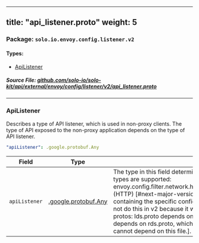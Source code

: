 
---
title: "api_listener.proto"
weight: 5
---

<!-- Code generated by solo-kit. DO NOT EDIT. -->


### Package: `solo.io.envoy.config.listener.v2` 
#### Types:


- [ApiListener](#apilistener)
  



##### Source File: [github.com/solo-io/solo-kit/api/external/envoy/config/listener/v2/api_listener.proto](https://github.com/solo-io/solo-kit/blob/master/api/external/envoy/config/listener/v2/api_listener.proto)





---
### ApiListener

 
Describes a type of API listener, which is used in non-proxy clients. The type of API
exposed to the non-proxy application depends on the type of API listener.

```yaml
"apiListener": .google.protobuf.Any

```

| Field | Type | Description |
| ----- | ---- | ----------- | 
| `apiListener` | [.google.protobuf.Any](https://developers.google.com/protocol-buffers/docs/reference/csharp/class/google/protobuf/well-known-types/any) | The type in this field determines the type of API listener. At present, the following types are supported: envoy.config.filter.network.http_connection_manager.v2.HttpConnectionManager (HTTP) [#next-major-version: In the v3 API, replace this Any field with a oneof containing the specific config message for each type of API listener. We could not do this in v2 because it would have caused circular dependencies for go protos: lds.proto depends on this file, and http_connection_manager.proto depends on rds.proto, which is in the same directory as lds.proto, so lds.proto cannot depend on this file.]. |





<!-- Start of HubSpot Embed Code -->
<script type="text/javascript" id="hs-script-loader" async defer src="//js.hs-scripts.com/5130874.js"></script>
<!-- End of HubSpot Embed Code -->
